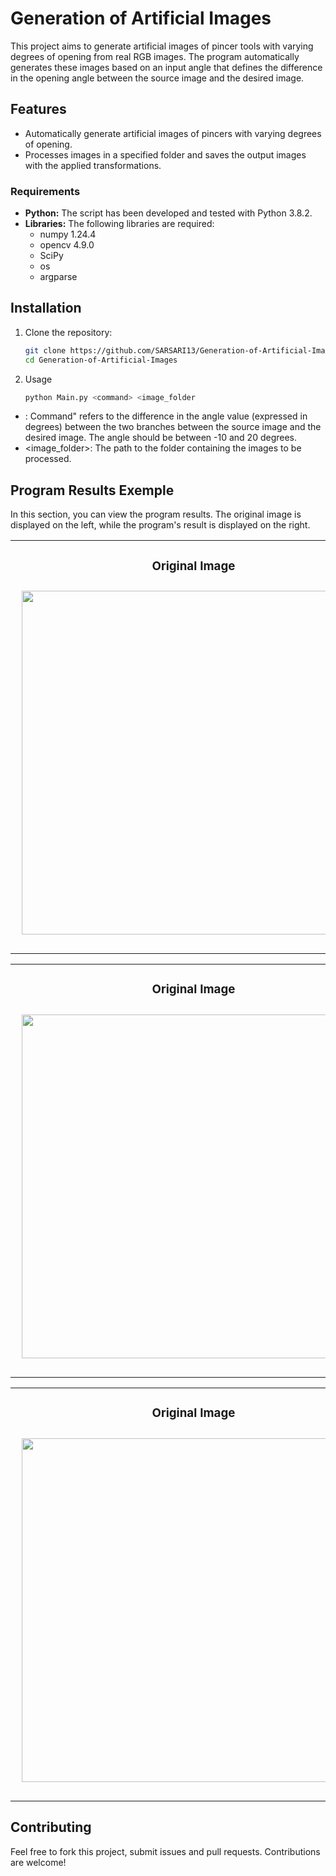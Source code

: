 
# Generation of Artificial Images

This project aims to generate artificial images of pincer tools with varying degrees of opening from real RGB images. The program automatically generates these images based on an input angle that defines the difference in the opening angle between the source image and the desired image.

## Features

- Automatically generate artificial images of pincers with varying degrees of opening.
- Processes images in a specified folder and saves the output images with the applied transformations.


### Requirements

- **Python:** The script has been developed and tested with Python 3.8.2.
- **Libraries:** The following libraries are required:
  - numpy 1.24.4
  - opencv 4.9.0
  - SciPy
  - os 
  - argparse


## Installation

1. Clone the repository:

   ```sh
   git clone https://github.com/SARSARI13/Generation-of-Artificial-Images.git
   cd Generation-of-Artificial-Images

2. Usage

   ```sh
   python Main.py <command> <image_folder


 - <command>: Command" refers to the difference in the angle value (expressed in degrees) between the two branches between the source image and the desired image.
The angle should be between -10 and 20 degrees.
 - <image_folder>: The path to the folder containing the images to be processed.



  


## Program Results Exemple

In this section, you can view the program results. The original image is displayed on the left, while the program's result is displayed on the right.



<table><tr>
<td> 
  <h3 align="center">Original Image</h3>
  <p align="center" style="padding: 10px">
    <img src="Images/Pince_pos1.png" width="550">
  </p> 
</td>
<td> 
  <h3 align="center">Generated image with command = 0</h3>
  <p align="center">
    <img src="Images/Pince_pos1.png" width="550">
  </p> 
</td>
</tr></table>


<table><tr>
<td> 
  <h3 align="center">Original Image</h3>
  <p align="center" style="padding: 10px">
    <img src="Images/Pince_pos2.png" width="550">
  </p> 
</td>
<td> 
  <h3 align="center">Generated image with command = 6</h3>
  <p align="center">
    <img src="assets/traite2_Pince_pos2.jpg" width="550">
  </p> 
</td>
</tr></table>


<table><tr>
<td> 
  <h3 align="center">Original Image</h3>
  <p align="center" style="padding: 10px">
    <img src="Images/Pince_pos3.png" width="550">
  </p> 
</td>
<td> 
  <h3 align="center">Generated image with command = -6 </h3>
  <p align="center">
    <img src="assets/traite_Pince_pos3.jpg" width="550">
  </p> 
</td>
</tr></table>


## Contributing

Feel free to fork this project, submit issues and pull requests. Contributions are welcome!
